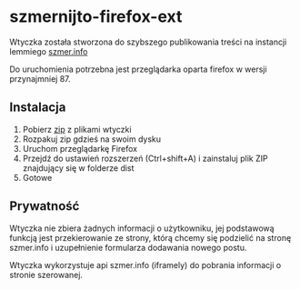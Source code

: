 # szmernijto-firefox-ext

Wtyczka została stworzona do szybszego publikowania treści na instancji lemmiego [szmer.info](https://szmer.info)

Do uruchomienia potrzebna jest przeglądarka oparta firefox w wersji przynajmniej 87.

## Instalacja

1. Pobierz [zip](https://github.com/szmerinfo/szmernijto-firefox-ext/archive/refs/heads/main.zip) z plikami wtyczki
2. Rozpakuj zip gdzieś na swoim dysku
3. Uruchom przeglądarkę Firefox
4. Przejdź do ustawień rozszerzeń (Ctrl+shift+A) i zainstaluj plik ZIP znajdujący się w folderze dist
6. Gotowe

## Prywatność

Wtyczka nie zbiera żadnych informacji o użytkowniku, jej podstawową funkcją jest przekierowanie ze strony,
którą chcemy się podzielić na stronę szmer.info i uzupełnienie formularza dodawania nowego postu.

Wtyczka wykorzystuje api szmer.info (iframely) do pobrania informacji o stronie szerowanej.
